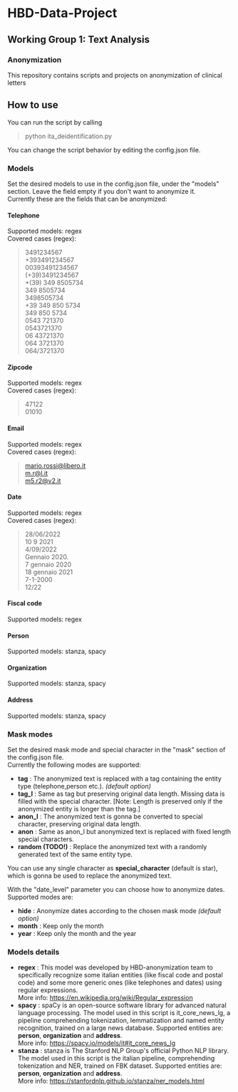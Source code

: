 # HBD-Data-Project
## Working Group 1: Text Analysis
### Anonymization
This repository contains scripts and projects on anonymization of clinical letters

## How to use
You can run the script by calling 
> python ita_deidentification.py

You can change the script behavior by editing the config.json file.  

### Models
Set the desired models to use in the config.json file, under the "models" section. Leave the field empty if you don't want to anonymize it.  
Currently these are the fields that can be anonymized:
#### Telephone
Supported models: regex  
Covered cases (regex):  
>3491234567  
+393491234567  
00393491234567  
(+39)3491234567  
+(39) 349 8505734  
349 8505734  
3498505734   
+39 349 850 5734  
349 850 5734  
0543 721370  
0543721370  
06 43721370  
064 3721370  
064/3721370  

#### Zipcode
Supported models: regex  
Covered cases (regex):  
>47122  
01010  

#### Email
Supported models: regex  
Covered cases (regex):  
>mario.rossi@libero.it  
m.r@l.it  
m5.r2@v2.it  

#### Date
Supported models: regex  
Covered cases (regex):  
>28/06/2022  
10 9 2021  
4/09/2022  
Gennaio 2020.  
7 gennaio 2020  
18 gennaio 2021  
7-1-2000  
12/22  

#### Fiscal code
Supported models: regex  

#### Person
Supported models: stanza, spacy

#### Organization
Supported models: stanza, spacy

#### Address
Supported models: stanza, spacy

### Mask modes
Set the desired mask mode and special character in the "mask" section of the config.json file.  
Currently the following modes are supported:
* **tag** : The anonymized text is replaced with a tag containing the entity type (telephone,person etc.). _(default option)_
* **tag_l** : Same as tag but preserving original data length. Missing data is filled with the special character. [Note: Length is preserved only if the anonymized entity is longer than the tag.]
* **anon_l** : The anonymized text is gonna be converted to special character, preserving original data length.
* **anon** : Same as anon_l but anonymized text is replaced with fixed length special characters.
* **random (TODO!)** : Replace the anonymized text with a randomly generated text of the same entity type.

You can use any single character as **special_character** (default is star), which is gonna be used to replace the anonymized text.

With the "date_level" parameter you can choose how to anonymize dates. Supported modes are:
* **hide** : Anonymize dates according to the chosen mask mode _(default option)_
* **month** : Keep only the month
* **year** : Keep only the month and the year

### Models details
* **regex** : This model was developed by HBD-anonymization team to specifically recognize some italian entities (like fiscal code and postal code) and some more generic ones (like telephones and dates) using regular expressions.  
More info: https://en.wikipedia.org/wiki/Regular_expression
* **spacy** : spaCy is an open-source software library for advanced natural language processing. The model used in this script is it_core_news_lg, a pipeline comprehending tokenization, lemmatization and named entity recognition, trained on a large news database. Supported entities are: **person**, **organization** and **address**.  
More info: https://spacy.io/models/it#it_core_news_lg
* **stanza** : stanza is The Stanford NLP Group's official Python NLP library. The model used in this script is the italian pipeline, comprehending tokenization and NER, trained on FBK dataset. Supported entities are: **person**, **organization** and **address**.  
More info: https://stanfordnlp.github.io/stanza/ner_models.html


